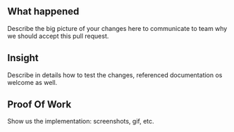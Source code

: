 ## What happened
Describe the big picture of your changes here to communicate to team why we should accept this pull request. 
 
 
## Insight
Describe in details how to test the changes, referenced documentation os welcome as well.
 

## Proof Of Work
Show us the implementation: screenshots, gif, etc.
 
